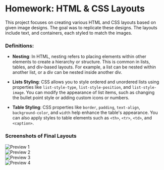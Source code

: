 # Homework: HTML & CSS Layouts

This project focuses on creating various HTML and CSS layouts based on given image designs. The goal was to replicate these designs. The layouts include text, and containers, each styled to match the images.

### Definitions:

- **Nesting**: In HTML, nesting refers to placing elements within other elements to create a hierarchy or structure. This is common in lists, tables, and div-based layouts. For example, a list can be nested within another list, or a div can be nested inside another div.

- **Lists Styling**: CSS allows you to style ordered and unordered lists using properties like `list-style-type`, `list-style-position`, and `list-style-image`. You can modify the appearance of list items, such as changing the bullet point style or adding custom icons or numbers.

- **Table Styling**: CSS properties like `border`, `padding`, `text-align`, `background-color`, and `width` help enhance the table's appearance. You can also apply styles to table elements such as `<th>`, `<tr>`, `<td>`, and `<caption>`.

### Screenshots of Final Layouts
![Preview 1](https://drive.google.com/uc?export=view&id=1HMMCcJGrSWiQX95yM9fCcb25DYoPTx_u)  
![Preview 2](https://drive.google.com/uc?export=view&id=1vrn5qxr8I1ER7EqYmbv7GH4oYL6A-unT)  
![Preview 3](https://drive.google.com/uc?export=view&id=13_eLhSu-HEHQuI6mumBVVUof1gLrcf17)  
![Preview 4](https://drive.google.com/uc?export=view&id=11qq0-gzcNj8lgq_JlWbP4YkzeYO6gJ7j)
